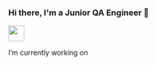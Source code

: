 ### Hi there, I'm a Junior QA Engineer 👋

<img src="https://github.com/blackcater/blackcater/raw/main/images/Hi.gif" height="32"/></h1>

 I’m currently working on

<!--
**heorhii-ap/heorhii-ap** is a ✨ _special_ ✨ repository because its `README.md` (this file) appears on your GitHub profile.

Here are some ideas to get you started:

- 🔭 I’m currently working on ...
- 🌱 I’m currently learning ...
- 👯 I’m looking to collaborate on ...
- 🤔 I’m looking for help with ...
- 💬 Ask me about ...
- 📫 How to reach me: ...
- 😄 Pronouns: ...
- ⚡ Fun fact: ...
-->
